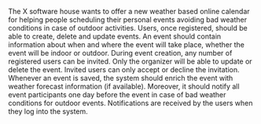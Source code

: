 The X software house wants to offer a new weather based online calendar for helping people
scheduling their personal events avoiding bad weather conditions in case of outdoor activities. Users, once registered, should be able to create, delete and update events. An event should contain information about when and where the event will take place, whether the event will be indoor or outdoor. During event creation, any number of registered users can be invited. Only the organizer will be able to update or delete the event. Invited users can only accept or decline the invitation. Whenever an event is saved, the system should enrich the event with weather forecast information (if available). Moreover, it should notify all event participants one day before the event in case of bad weather conditions for outdoor events. Notifications are received by the users when they log into the system.